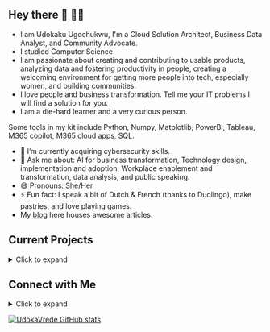 ## Hey there 👋 👩‍💻

- I am Udokaku Ugochukwu, I'm a Cloud Solution Architect, Business Data Analyst, and Community Advocate.<br/>
- I studied Computer Science<br/>
- I am passionate about creating and contributing to usable products, analyzing data and fostering productivity in people, creating a welcoming environment for getting more people into tech, especially women, and building communities. 
- I love people and business transformation. Tell me your IT problems I will find a solution for you.
- I  am a die-hard learner and a very curious person.

Some tools in my kit include Python, Numpy, Matplotlib, PowerBi, Tableau, M365 copilot, M365 cloud apps, SQL.<br/>

- 🔭 I’m currently acquiring cybersecurity skills.
- 💬 Ask me about: AI for business transformation, Technology design, implementation and adoption, Workplace enablement and transformation, data analysis, and public speaking.
- 😄 Pronouns: She/Her
- ⚡ Fun fact: I speak a bit of Dutch & French (thanks to Duolingo), make pastries, and love playing games.
- My [blog](https://udoka.hashnode.dev/) here houses awesome articles. 

## Current Projects
<details>
  <summary> Click to expand </summary>
  
- **[Crest](https://github.com/udokavrede/CREST)**: a desktop application built with Python, and Tkinter for keeping track of birthdays.
  </details>

## Connect with Me
<details>
  <summary> Click to expand </summary>
  
- [E-mail](UdokakuUgochukwu@gmail.com)
- [Twitter](https://twitter.com/Udoka_Ugo_)
  </details>

[![UdokaVrede GitHub stats](https://github-readme-stats.vercel.app/api?username=UdokaVrede&theme=dark&show_icons=true)](https://github.com/UdokaVrede/github-readme-stats)
